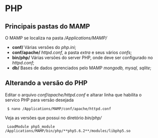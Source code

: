 # PHP

## Principais pastas do MAMP
O MAMP se localiza na pasta */Applications/MAMP/* 

* **conf/** Várias versões do *php.ini*;
* **conf/apache/** *httpd.conf*, a pasta *extra* e seus vários *confs*;
* **bin/php/** Várias versões do server PHP, onde deve ser configurado no *httpd.conf*;
* **db/** Bases de dados gerenciados pelo MAMP *mongodb, mysql, sqlite*;

## Alterando a versão do PHP 
Editar o arquivo *conf/apache/httpd.conf* e altarar linha que habilita o servico PHP para versão desejada
```$
 $ nano /Applications/MAMP/conf/apache/httpd.conf
```

Veja as versões que possui no diretório *bin/php/*  
```code
 LoadModule php5_module /Applications/MAMP/bin/php/**php5.6.2**/modules/libphp5.so
``` 

